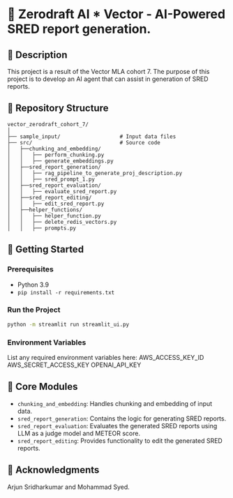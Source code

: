 # 📘 Zerodraft AI * Vector - AI-Powered SRED report generation.
## 📝 Description
This project is a result of the Vector MLA cohort 7. The purpose of this project is to develop an AI agent that can assist in generation of SRED reports.

## 📂 Repository Structure
```
vector_zerodraft_cohort_7/
│
├── sample_input/                   # Input data files
├── src/                            # Source code
│   ├──chunking_and_embedding/
│   │   ├── perform_chunking.py
│   │   ├── generate_embeddings.py
│   ├──sred_report_generation/
│   │   ├── rag_pipeline_to_generate_proj_description.py
│   │   ├── sred_prompt_1.py
│   ├──sred_report_evaluation/
│   │   ├── evaluate_sred_report.py
│   ├──sred_report_editing/
│   │   ├── edit_sred_report.py
│   ├──helper_functions/
│   │   ├── helper_function.py
│   │   ├── delete_redis_vectors.py
│   │   ├── prompts.py
```

## 🚀 Getting Started

### Prerequisites

- Python 3.9
- `pip install -r requirements.txt`

### Run the Project

```bash
python -m streamlit run streamlit_ui.py
```

### Environment Variables

List any required environment variables here:
AWS_ACCESS_KEY_ID
AWS_SECRET_ACCESS_KEY
OPENAI_API_KEY

## 🧠 Core Modules
- `chunking_and_embedding`: Handles chunking and embedding of input data.
- `sred_report_generation`: Contains the logic for generating SRED reports.
- `sred_report_evaluation`: Evaluates the generated SRED reports using LLM as a judge model and METEOR score.
- `sred_report_editing`: Provides functionality to edit the generated SRED reports.

## 🤝 Acknowledgments

Arjun Sridharkumar and Mohammad Syed.
